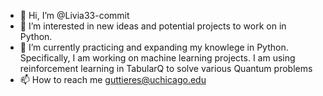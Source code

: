 - 👋 Hi, I’m @Livia33-commit
- 👀 I’m interested in new ideas and potential projects to work on in Python. 
- 🌱 I’m currently practicing and expanding my knowlege in Python. Specifically, I am working on machine learning projects. I am using reinforcement learning in TabularQ to solve various Quantum problems
- 📫 How to reach me guttieres@uchicago.edu


